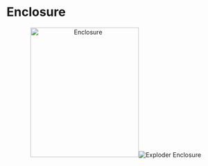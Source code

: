 # Enclosure

<center>
<table>
  <tr>
    <img src="https://github.com/liujiaq1/ECE411-Team9/blob/master/Enclosure/Enclosure.png" alt="Enclosure" width="250" height="300">
  </tr>
  <tr>
    <img src="https://github.com/liujiaq1/ECE411-Team9/blob/master/Enclosure/EnclosureExploded.png" alt="Exploder Enclosure">
  </tr>
</table>
</center>
